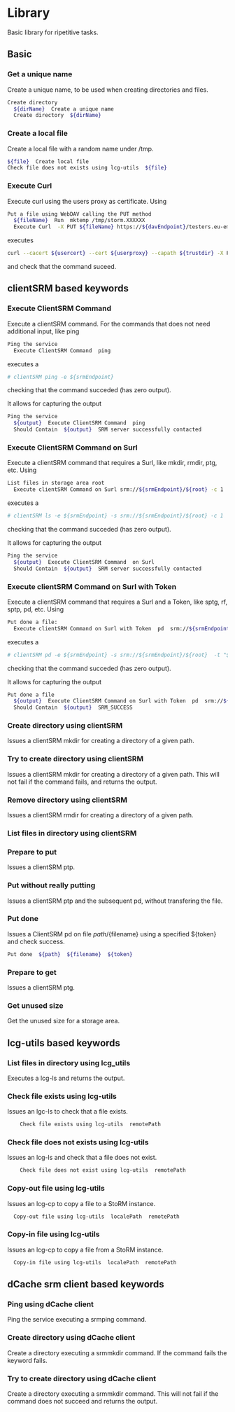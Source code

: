 # Library

Basic library for ripetitive tasks.

## Basic

### Get a unique name

Create a unique name, to be used when creating directories and files.

```bash
Create directory
  ${dirName}  Create a unique name
  Create directory  ${dirName}
```

### Create a local file

Create a local file with a random name under /tmp.

```bash
${file}  Create local file
Check file does not exists using lcg-utils  ${file}
```

### Execute Curl

Execute curl using the users proxy as certificate. Using

```bash
Put a file using WebDAV calling the PUT method
  ${fileName}  Run  mktemp /tmp/storm.XXXXXX
  Execute Curl  -X PUT ${fileName} https://${davEndpoint}/testers.eu-emi.eu/${fileName}
```

executes

```bash
curl --cacert ${usercert} --cert ${userproxy} --capath ${trustdir} -X PUT ${fileName} https://${davEndpoint}/testers.eu-emi.eu/${fileName}
```

and check that the command suceed.

## clientSRM based keywords

### Execute ClientSRM Command

Execute a clientSRM command. For the commands that does not need additional input, like ping

```bash
Ping the service
  Execute ClientSRM Command  ping
```
executes a

```bash
# clientSRM ping -e ${srmEndpoint}
```

checking that the command succeded (has zero output).

It allows for capturing the output

```bash
Ping the service
  ${output}  Execute ClientSRM Command  ping
  Should Contain  ${output}  SRM server successfully contacted
```

### Execute ClientSRM Command on Surl

Execute a clientSRM command that requires a Surl, like mkdir, rmdir, ptg, etc. Using

```bash
List files in storage area root
  Execute clientSRM Command on Surl srm://${srmEndpoint}/${root} -c 1
```

executes a

```bash
# clientSRM ls -e ${srmEndpoint} -s srm://${srmEndpoint}/${root} -c 1
```

checking that the command succeded (has zero output).

It allows for capturing the output

```bash
Ping the service
  ${output}  Execute ClientSRM Command  on Surl
  Should Contain  ${output}  SRM server successfully contacted
```

### Execute clientSRM Command on Surl with Token

Execute a clientSRM command that requires a Surl and a Token, like sptg, rf, sptp, pd, etc. Using

```bash
Put done a file:
  Execute clientSRM Command on Surl with Token  pd  srm://${srmEndpoint}/${root}  ${token}
```

executes a

```bash
# clientSRM pd -e ${srmEndpoint} -s srm://${srmEndpoint}/${root}  -t "${token}"
```

checking that the command succeded (has zero output).

It allows for capturing the output

```bash
Put done a file
  ${output}  Execute ClientSRM Command on Surl with Token  pd  srm://${srmEndpoint}/${root}  ${token}
  Should Contain  ${output}  SRM_SUCCESS
```

### Create directory using clientSRM

Issues a clientSRM mkdir for creating a directory of a given path.

### Try to create directory using clientSRM

Issues a clientSRM mkdir for creating a directory of a given path. This will not fail if the command fails, and returns the output.

### Remove directory using clientSRM

Issues a clientSRM rmdir for creating a directory of a given path.

### List files in directory using clientSRM

### Prepare to put

Issues a clientSRM ptp.

### Put without really putting

Issues a clientSRM ptp and the subsequent pd, without transfering the file.

### Put done

Issues a ClientSRM pd on file ${path}/${filename} using a specified ${token} and check success.

```bash
Put done  ${path}  ${filename}  ${token}
```

### Prepare to get

Issues a clientSRM ptg.

### Get unused size

Get the unused size for a storage area.
  
## lcg-utils based keywords

### List files in directory using lcg_utils

Executes a lcg-ls and returns the output.

### Check file exists using lcg-utils

Issues an lgc-ls to check that a file exists.

```bash
	Check file exists using lcg-utils  remotePath
```

### Check file does not exists using lcg-utils

Issues an lcg-ls and check that a file does not exist.

```bash
	Check file does not exist using lcg-utils  remotePath
```

### Copy-out file using lcg-utils

Issues an lcg-cp to copy a file to a StoRM instance.

```bash
  Copy-out file using lcg-utils  localePath  remotePath
```

### Copy-in file using lcg-utils

Issues an lcg-cp to copy a file from a StoRM instance.

```bash
  Copy-in file using lcg-utils  localePath  remotePath
```

## dCache srm client based keywords

### Ping using dCache client

Ping the service executing a srmping command.

### Create directory using dCache client 

Create a directory executing a srmmkdir command. If the command fails the keyword fails.

### Try to create directory using dCache client

Create a directory executing a srmmkdir command. This will not fail if the command does not succeed and returns the output.

